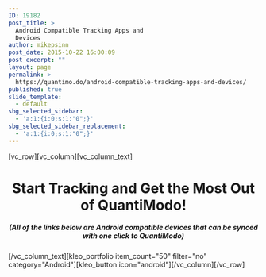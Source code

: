 ```yaml
---
ID: 19182
post_title: >
  Android Compatible Tracking Apps and
  Devices
author: mikepsinn
post_date: 2015-10-22 16:00:09
post_excerpt: ""
layout: page
permalink: >
  https://quantimo.do/android-compatible-tracking-apps-and-devices/
published: true
slide_template:
  - default
sbg_selected_sidebar:
  - 'a:1:{i:0;s:1:"0";}'
sbg_selected_sidebar_replacement:
  - 'a:1:{i:0;s:1:"0";}'
---
```

[vc_row][vc_column][vc_column_text]
<h1 style="text-align: center;">Start Tracking and Get the Most Out of QuantiModo!</h1>
<h5 style="text-align: center;">(All of the links below are Android compatible devices that can be synced with one click to QuantiModo)</h5>
[/vc_column_text][kleo_portfolio item_count="50" filter="no" category="Android"][kleo_button icon="android"][/vc_column][/vc_row]